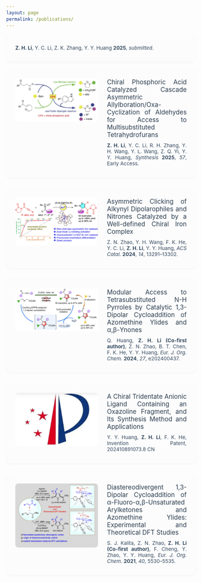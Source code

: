 ```yaml
---
layout: page
permalink: /publications/
---
```


<style>
  .pub-list {
    display: flex;
    flex-direction: column;
    gap: 30px;
    margin-top: 20px;
  }

  .pub-item {
    display: flex;
    flex-direction: row;
    align-items: flex-start;
    background: #fcfcfc;
    padding: 24px;
    border-radius: 12px;
    box-shadow: 0 2px 6px rgba(0, 0, 0, 0.04);
    transition: transform 0.2s ease;
  }

  .pub-item:hover {
    transform: translateY(-3px);
  }

  .pub-image {
    flex: 0 0 220px;
    margin-right: 24px;
    text-align: center;
  }

  .pub-image img {
    width: 100%;
    border-radius: 8px;
  }

  .pub-text {
    flex: 1;
  }

  .pub-text h3 {
    font-size: 1.2em;
    font-weight: normal;
    margin: 0 0 10px 0;
    color: #2c3e50;
    text-align: justify;
  }

  .pub-text h3 a {
    color: inherit;
    text-decoration: none;
    font-weight: normal;
  }

  .pub-text h3 a:hover {
    text-decoration: underline;
  }

  .pub-text p {
    margin: 5px 0;
    font-size: 0.95em;
    color: #34495e;
    text-align: justify;
  }

  @media (max-width: 600px) {
    .pub-item {
      flex-direction: column;
    }

    .pub-image {
      margin-right: 0;
      margin-bottom: 16px;
      width: 100%;
    }
  }
</style>

<div class="pub-item">
  <div class="pub-text" style="text-align: justify;">
    <p><strong>Z. H. Li</strong>, Y. C. Li, Z. K. Zhang, Y. Y. Huang <strong>2025</strong>, <i>submitted</i>.</p>
  </div>
</div>

<!-- 正确包裹所有 pub-item 的唯一 .pub-list 容器 -->
<div class="pub-list">

  <div class="pub-item">
    <div class="pub-image">
      <img src="/assets/images/publications/paper4.jpg" alt="Publication Image">
    </div>
    <div class="pub-text">
      <h3><a href="https://www.thieme-connect.de/products/ejournals/abstract/10.1055/a-2513-1926" target="_blank" rel="noopener noreferrer">
        Chiral Phosphoric Acid Catalyzed Cascade Asymmetric Allylboration/Oxa-Cyclization of Aldehydes for Access to Multisubstituted Tetrahydrofurans
      </a></h3>
      <p><strong>Z. H. Li</strong>, Y. C. Li, R. H. Zhang, Y. H. Wang, Y. L. Wang, Z. Q. Yi, Y. Y. Huang, <i>Synthesis</i> <strong>2025</strong>, <i>57</i>, Early Access.</p>
    </div>
  </div>

  <div class="pub-item">
    <div class="pub-image">
      <img src="/assets/images/publications/paper3.jpg" alt="Publication Image">
    </div>
    <div class="pub-text">
      <h3><a href="https://pubs.acs.org/doi/10.1021/acscatal.4c03508" target="_blank" rel="noopener noreferrer">
        Asymmetric Clicking of Alkynyl Dipolarophiles and Nitrones Catalyzed by a Well-defined Chiral Iron Complex
      </a></h3>
      <p>Z. N. Zhao, Y. H. Wang, F. K. He, Y. C. Li, <strong>Z. H. Li</strong>, Y. Y. Huang, <i>ACS Catal.</i> <strong>2024</strong>, <i>14</i>, 13291–13302.</p>
    </div>
  </div>

  <div class="pub-item">
    <div class="pub-image">
      <img src="/assets/images/publications/paper2.jpg" alt="Publication Image">
    </div>
    <div class="pub-text">
      <h3><a href="https://chemistry-europe.onlinelibrary.wiley.com/doi/10.1002/ejoc.202400437" target="_blank" rel="noopener noreferrer">
        Modular Access to Tetrasubstituted N-H Pyrroles by Catalytic 1,3-Dipolar Cycloaddition of Azomethine Ylides and α,β-Ynones
      </a></h3>
      <p>Q. Huang, <strong>Z. H. Li (Co-first author)</strong>, Z. N. Zhao, B. T. Chen, F. K. He, Y. Y. Huang, <i>Eur. J. Org. Chem.</i> <strong>2024</strong>, <i>27</i>, e202400437.</p>
    </div>
  </div>

  <div class="pub-item">
    <div class="pub-image">
      <img src="/assets/images/publications/patent1.jpg" alt="Publication Image">
    </div>
    <div class="pub-text">
      <h3><a>
        A Chiral Tridentate Anionic Ligand Containing an Oxazoline Fragment, and Its Synthesis Method and Applications
      </a></h3>
      <p>Y. Y. Huang, <strong>Z. H. Li</strong>, F. K. He, Invention Patent, 202410891073.8 CN</p>
    </div>
  </div>

  <div class="pub-item">
    <div class="pub-image">
      <img src="/assets/images/publications/paper1.jpg" alt="Publication Image">
    </div>
    <div class="pub-text">
      <h3><a href="https://chemistry-europe.onlinelibrary.wiley.com/doi/10.1002/ejoc.202100759" target="_blank" rel="noopener noreferrer">
        Diastereodivergent 1,3-Dipolar Cycloaddition of α-Fluoro-α,β-Unsaturated Arylketones and Azomethine Ylides: Experimental and Theoretical DFT Studies
      </a></h3>
      <p>S. J. Kalita, Z. N. Zhao, <strong>Z. H. Li (Co-first author)</strong>, F. Cheng, Y. Zhao, Y. Y. Huang, <i>Eur. J. Org. Chem.</i> <strong>2021</strong>, <i>40</i>, 5530–5535.</p>
    </div>
  </div>

</div>
